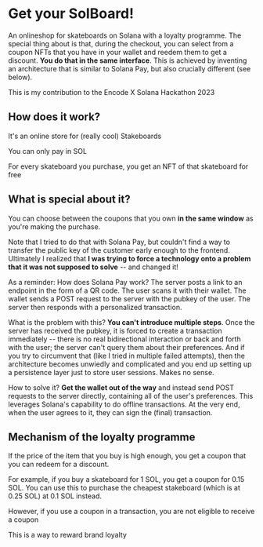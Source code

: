 # Get your SolBoard!

An onlineshop for skateboards on Solana with a loyalty programme. The special thing about is that, during the checkout, you can select from a coupon NFTs that you have in your wallet and reedem them to get a discount. **You do that in the same interface**. This is achieved by inventing an architecture that is similar to Solana Pay, but also crucially different (see below).

This is my contribution to the Encode X Solana Hackathon 2023

## How does it work?

It's an online store for (really cool) Stakeboards

You can only pay in SOL

For every skateboard you purchase, you get an NFT of that skateboard for free

## What is special about it?

You can choose between the coupons that you own **in the same window** as you're making the purchase.

Note that I tried to do that with Solana Pay, but couldn't find a way to transfer the public key of the customer early enough to the frontend. Ultimately I realized that **I was trying to force a technology onto a problem that it was not supposed to solve** -- and changed it!

As a reminder: How does Solana Pay work? The server posts a link to an endpoint in the form of a QR code. The user scans it with their wallet. The wallet sends a POST request to the server with the pubkey of the user. The server then responds with a personalized transaction.

What is the problem with this? **You can't introduce multiple steps**. Once the server has received the pubkey, it is forced to create a transaction immediately -- there is no real bidirectional interaction or back and forth with the user; the server can't query them about their preferences. And if you try to circumvent that (like I tried in multiple failed attempts), then the architecture becomes unwiedly and complicated and you end up setting up a persistence layer just to store user sessions. Makes no sense.

How to solve it? **Get the wallet out of the way** and instead send POST requests to the server directly, containing all of the user's preferences. This leverages Solana's capability to do offline transactions. At the very end, when the user agrees to it, they can sign the (final) transaction.

## Mechanism of the loyalty programme

If the price of the item that you buy is high enough, you get a coupon that you can redeem for a discount.

For example, if you buy a skateboard for 1 SOL, you get a coupon for 0.15 SOL. You can use this to purchase the cheapest stakeboard (which is at 0.25 SOL) at 0.1 SOL instead.

However, if you use a coupon in a transaction, you are not eligible to receive a coupon

This is a way to reward brand loyalty

